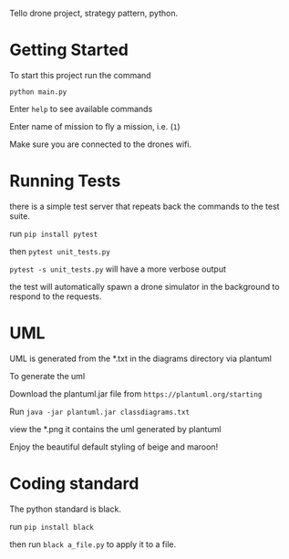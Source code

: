 
Tello drone project, strategy pattern, python.


# Getting Started 

To start this project run the command 

`python main.py`

Enter `help` to see available commands 

Enter name of mission to fly a mission, i.e. (`1`)

Make sure you are connected to the drones wifi.

# Running Tests

there is a simple test server that repeats back the commands to
the test suite.

run `pip install pytest`

then `pytest unit_tests.py`

`pytest -s unit_tests.py` will have a more verbose output

the test will automatically spawn a drone simulator in the background to respond to the requests.

# UML 

UML is generated from the \*.txt in the diagrams directory via plantuml

To generate the uml

Download the plantuml.jar file from `https://plantuml.org/starting`

Run `java -jar plantuml.jar classdiagrams.txt`

view the \*.png it contains the uml generated by plantuml

Enjoy the beautiful default styling of beige and maroon!

# Coding standard

The python standard is black.

run `pip install black` 

then run `black a_file.py` to apply it to a file.
